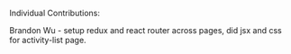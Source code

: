 Individual Contributions:

Brandon Wu - setup redux and react router across pages, did jsx and css for activity-list page.
